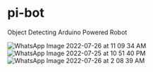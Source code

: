 # pi-bot
Object Detecting Arduino Powered Robot

![WhatsApp Image 2022-07-26 at 11 09 34 AM](https://github.com/hkrcse/pi-bot/assets/63110863/d0d547fe-ba23-429a-8c8f-76cea9374639)
![WhatsApp Image 2022-07-25 at 10 51 40 PM](https://github.com/hkrcse/pi-bot/assets/63110863/6ad12f9a-392b-43e9-bbad-1307532615fc)
![WhatsApp Image 2022-07-26 at 2 08 39 AM](https://github.com/hkrcse/pi-bot/assets/63110863/af3a6b4c-bc64-49a7-bcbe-c67dce45ba91)
